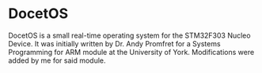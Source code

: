 # DocetOS

DocetOS is a small real-time operating system for the STM32F303 Nucleo Device. It was initially written by Dr. Andy Promfret for a Systems Programming for ARM module at the University of York. Modifications were added by me for said module.